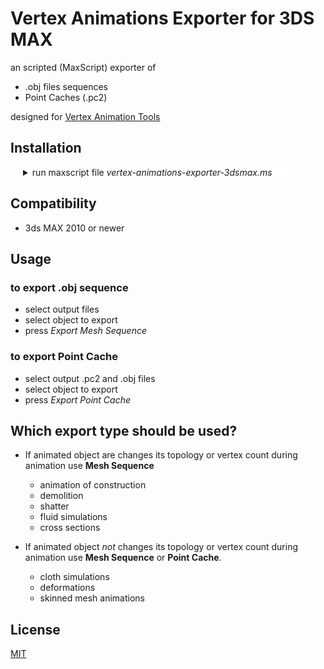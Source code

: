  
# Vertex Animations Exporter for 3DS MAX

 an scripted (MaxScript) exporter of 
 * .obj files sequences 
 * Point Caches (.pc2) 
 

 designed for  [Vertex Animation Tools](http://u3d.as/1iJP)  

## Installation
 
 <details style=" background-color:white; padding-left: 10px; margin-left: 10px; margin-right: 60px;" >
  <summary>  run maxscript file <i>vertex-animations-exporter-3dsmax.ms</i>  </summary>

 ![alt text](https://polyflow.xyz/content/vertex-animation-tools/vertex-animations-exporter-3dsmax-runscript-gif.gif)

</details>

## Compatibility
* 3ds MAX 2010 or newer


## Usage

### to export .obj sequence
* select output files
* select object to export
* press _Export Mesh Sequence_

### to export Point Cache  
* select output .pc2 and .obj files
* select object to export
* press _Export Point Cache_

## Which export type should be used?

* If animated object are changes its topology or vertex count during animation use **Mesh Sequence**  
    * animation of construction
    * demolition
    * shatter
    * fluid simulations
    * cross sections

* If animated object *not* changes its topology or vertex count during animation use **Mesh Sequence** or **Point Cache**. 
    * cloth simulations 
    * deformations 
    * skinned mesh animations 
 

 

## License
[MIT](https://choosealicense.com/licenses/mit/)